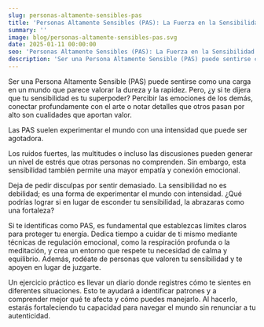 ```yaml
---
slug: personas-altamente-sensibles-pas
title: 'Personas Altamente Sensibles (PAS): La Fuerza en la Sensibilidad'
summary: ''
image: blog/personas-altamente-sensibles-pas.svg
date: 2025-01-11 00:00:00
seo: 'Personas Altamente Sensibles (PAS): La Fuerza en la Sensibilidad'
description: 'Ser una Persona Altamente Sensible (PAS) puede sentirse como una carga en un mundo que parece valorar la dureza y la rapidez. Pero, ¿y si te dijera…'
---
```


Ser una Persona Altamente Sensible (PAS) puede sentirse como una carga en un mundo que parece valorar la dureza y la rapidez. Pero, ¿y si te dijera que tu sensibilidad es tu superpoder? Percibir las emociones de los demás, conectar profundamente con el arte o notar detalles que otros pasan por alto son cualidades que aportan valor.

Las PAS suelen experimentar el mundo con una intensidad que puede ser agotadora.

Los ruidos fuertes, las multitudes o incluso las discusiones pueden generar un nivel de estrés que otras personas no comprenden. Sin embargo, esta sensibilidad también permite una mayor empatía y conexión emocional.

Deja de pedir disculpas por sentir demasiado. La sensibilidad no es debilidad; es una forma de experimentar el mundo con intensidad. ¿Qué podrías lograr si en lugar de esconder tu sensibilidad, la abrazaras como una fortaleza?

Si te identificas como PAS, es fundamental que establezcas límites claros para proteger tu energía. Dedica tiempo a cuidar de ti mismo mediante técnicas de regulación emocional, como la respiración profunda o la meditación, y crea un entorno que respete tu necesidad de calma y equilibrio. Además, rodéate de personas que valoren tu sensibilidad y te apoyen en lugar de juzgarte.

Un ejercicio práctico es llevar un diario donde registres cómo te sientes en diferentes situaciones. Esto te ayudará a identificar patrones y a comprender mejor qué te afecta y cómo puedes manejarlo. Al hacerlo, estarás fortaleciendo tu capacidad para navegar el mundo sin renunciar a tu autenticidad.

